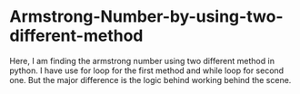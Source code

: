 # Armstrong-Number-by-using-two-different-method
Here, I am finding the armstrong number using two different method in python. I have use for loop for the first method and while loop for second one. But the major difference is the logic behind working behind the scene.
